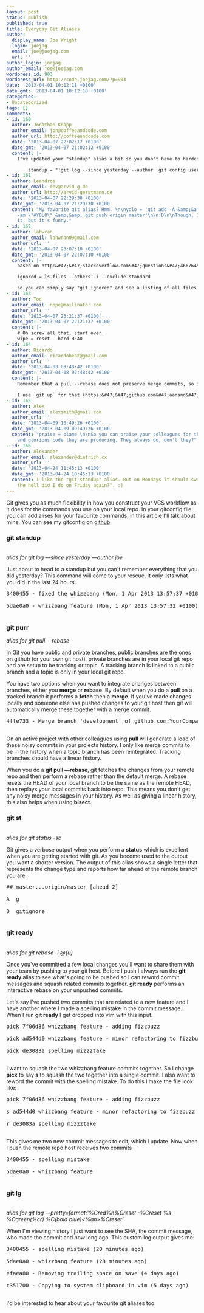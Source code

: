 ```yaml
---
layout: post
status: publish
published: true
title: Everyday Git Aliases
author:
  display_name: Joe Wright
  login: joejag
  email: joe@joejag.com
  url: ''
author_login: joejag
author_email: joe@joejag.com
wordpress_id: 903
wordpress_url: http://code.joejag.com/?p=903
date: '2013-04-01 10:12:18 +0100'
date_gmt: '2013-04-01 10:12:18 +0100'
categories:
- Uncategorized
tags: []
comments:
- id: 160
  author: Jonathan Knapp
  author_email: jon@coffeeandcode.com
  author_url: http://coffeeandcode.com
  date: '2013-04-07 22:02:12 +0100'
  date_gmt: '2013-04-07 21:02:12 +0100'
  content: |-
    I've updated your "standup" alias a bit so you don't have to hardcode your name or email.

        standup = "!git log --since yesterday --author `git config user.email` --pretty=short"
- id: 161
  author: Leandros
  author_email: dev@arvid-g.de
  author_url: http://arvid-gerstmann.de
  date: '2013-04-07 22:29:30 +0100'
  date_gmt: '2013-04-07 21:29:30 +0100'
  content: "My favorite git alias? Hmm. \n\nyolo = 'git add -A &amp;&amp; git commit
    -am \"#YOLO\" &amp;&amp; git push origin master'\n\n:D\n\nThough, I never used
    it, but it's funny."
- id: 162
  author: lahwran
  author_email: lahwran0@gmail.com
  author_url: ''
  date: '2013-04-07 23:07:10 +0100'
  date_gmt: '2013-04-07 22:07:10 +0100'
  content: |-
    based on http:&#47;&#47;stackoverflow.com&#47;questions&#47;466764&#47;show-ignored-files-in-git I have this aliased:

    ignored = ls-files --others -i --exclude-standard

    so you can simply say "git ignored" and see a listing of all files that are being ignored!
- id: 163
  author: Tod
  author_email: nope@mailinator.com
  author_url: ''
  date: '2013-04-07 23:21:37 +0100'
  date_gmt: '2013-04-07 22:21:37 +0100'
  content: |-
    # Oh screw all that, start over.
    wipe = reset --hard HEAD
- id: 164
  author: Ricardo
  author_email: ricardobeat@gmail.com
  author_url: ''
  date: '2013-04-08 03:48:42 +0100'
  date_gmt: '2013-04-08 02:48:42 +0100'
  content: |-
    Remember that a pull --rebase does not preserve merge commits, so if you have merged a branch into your working one, you have to `git fetch &amp;&amp; git rebase -p`.

    I use `git up` for that (https:&#47;&#47;github.com&#47;aanand&#47;git-up), wish it didn't depend on Ruby but works fine.
- id: 165
  author: Alex
  author_email: alexsmith@gmail.com
  author_url: ''
  date: '2013-04-09 10:49:26 +0100'
  date_gmt: '2013-04-09 09:49:26 +0100'
  content: "praise = blame \n\nSo you can praise your colleagues for that wonderful
    and glorious code they are producing. They always do, don't they?"
- id: 166
  author: Alexander
  author_email: alexander@dietrich.cx
  author_url: ''
  date: '2013-04-24 11:45:13 +0100'
  date_gmt: '2013-04-24 10:45:13 +0100'
  content: I like the "git standup" alias. But on Mondays it should switch to "what
    the hell did I do on Friday again?". :)
---
```

<p>Git gives you as much flexibility in how you construct your VCS workflow as it does for the commands you use on your local repo. In your gitconfig file you can add alises for your favourite commands, in this article I'll talk about mine. You can see my gitconfig on <a href="https:&#47;&#47;github.com&#47;joejag&#47;dotfiles&#47;blob&#47;master&#47;git&#47;gitconfig">github</a>.</p>
<h3>git standup</h3><br />
<em>alias for git log &ndash;&ndash;since yesterday &ndash;&ndash;author joe</em></p>
<p>Just about to head to a standup but you can't remember everything that you did yesterday? This command will come to your rescue. It only lists what you did in the last 24 hours.</p>
<pre class="sh_sh sh_sourceCode">
3400455 - fixed the whizzbang (Mon, 1 Apr 2013 13:57:37 +0100) <Joe Wright><br />
5dae0a0 - whizzbang feature (Mon, 1 Apr 2013 13:57:32 +0100) <Joe Wright><br />
</pre></p>
<h3>git purr</h3></p>
<p><em>alias for git pull &ndash;&ndash;rebase</em></p>
<p>In Git you have public and private branches, public branches are the ones on github (or your own git host), private branches are in your local git repo and are setup to be tracking or topic. A tracking branch is linked to a public branch and a topic is only in your local git repo.</p>
<p>You have two options when you want to integrate changes between branches, either you <strong>merge</strong> or <strong>rebase</strong>. By default when you do a <strong>pull</strong> on a tracked branch it performs a <strong>fetch</strong> then a <strong>merge</strong>. If you've made changes locally and someone else has pushed changes to your git host then git will automatically merge these together with a merge commit.</p>
<pre class="sh_sh sh_sourceCode">
4ffe733 - Merge branch 'development' of github.com:YourCompany&#47;project into master<br />
</pre></p>
<p>On an active project with other colleagues using <strong>pull</strong> will generate a load of these noisy commits in your projects history. I only like merge commits to be in the history when a topic branch has been reintegrated. Tracking branches should have a linear history.</p>
<p>When you do a <strong>git pull &ndash;&ndash;rebase</strong>, git fetches the changes from your remote repo and then perform a rebase rather than the default merge. A rebase resets the HEAD of your local branch to be the same as the remote HEAD, then replays your local commits back into repo. This means you don't get any noisy merge messages in your history. As well as giving a linear history, this also helps when using <strong>bisect</strong>.</p>
<h3>git st</h3><br />
<em>alias for git status -sb</em></p>
<p>Git gives a verbose output when you perform a <strong>status</strong> which is excellent when you are getting started with git. As you become used to the output you want a shorter version. The output of this alias shows a single letter that represents the change type and reports how far ahead of the remote branch you are.</p>
<pre class="sh_sh sh_sourceCode">
## master...origin&#47;master [ahead 2]<br />
A  g<br />
D  gitignore<br />
</pre></p>
<h3>git ready</h3><br />
<em>alias for git rebase -i @{u}</em></p>
<p>Once you've committed a few local changes you'll want to share them with your team by pushing to your git host. Before I push I always run the <strong>git ready</strong> alias to see what's going to be pushed so I can reword commit messages and squash related commits together. <strong>git ready</strong> performs an interactive rebase on your unpushed commits.</p>
<p>Let's say I've pushed two commits that are related to a new feature and I have another where I made a spelling mistake in the commit message. When I run <strong>git ready</strong> I get dropped into vim with this input.</p>
<pre class="sh_sh sh_sourceCode">
pick 7f06d36 whizzbang feature - adding fizzbuzz<br />
pick ad544d0 whizzbang feature - minor refactoring to fizzbuzz<br />
pick de3083a spelling mizzztake<br />
</pre></p>
<p>I want to squash the two whizzbang feature commits together. So I change <strong>pick</strong> to say <strong>s</strong> to squash the two together into a single commit. I also want to reword the commit with the spelling mistake. To do this I make the file look like:</p>
<pre class="sh_sh sh_sourceCode">
pick 7f06d36 whizzbang feature - adding fizzbuzz<br />
s ad544d0 whizzbang feature - minor refactoring to fizzbuzz<br />
r de3083a spelling mizzztake<br />
</pre></p>
<p>This gives me two new commit messages to edit, which I update. Now when I push the remote repo host receives two commits</p>
<pre class="sh_sh sh_sourceCode">
3400455 - spelling mistake<br />
5dae0a0 - whizzbang feature<br />
</pre></p>
<h3>git lg</h3><br />
<em>alias for git log &ndash;&ndash;pretty=format:'%Cred%h%Creset -%Creset %s %Cgreen(%cr) %C(bold blue)<%an>%Creset'</em></p>
<p>When I'm viewing history I just want to see the SHA, the commit message, who made the commit and how long ago. This custom log output gives me:</p>
<pre class="sh_sh sh_sourceCode">
3400455 - spelling mistake (20 minutes ago) <Joe Wright><br />
5dae0a0 - whizzbang feature (28 minutes ago) <Joe Wright><br />
efaea80 - Removing trailing space on save (4 days ago) <Another Guy><br />
c351700 - Copying to system clipboard in vim (5 days ago) <Joe Wright><br />
</pre></p>
<p>I'd be interested to hear about your favourite git aliases too.</p>

